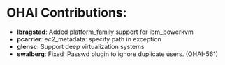 <!---
This file is reset every time a new release is done. The contents of this file are for the currently unreleased version.

Example Contribution:
* **kalistec**: Improved file resource greatly.
-->
# OHAI Contributions:

* **lbragstad**: Added platform\_family support for ibm\_powerkvm
* **pcarrier**: ec2\_metadata: specify path in exception
* **glensc**: Support deep virtualization systems
* **swalberg**: Fixed :Passwd plugin to ignore duplicate users. (OHAI-561)
